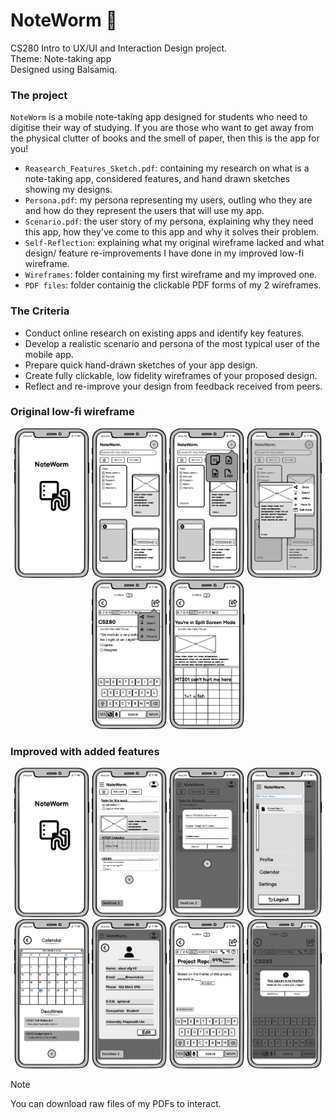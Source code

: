 # NoteWorm 📝
CS280 Intro to UX/UI and Interaction Design project. <br/>
Theme: Note-taking app <br/>
Designed using Balsamiq.

### The project
`NoteWorm` is a mobile note-taking app designed for students who need to digitise their way of studying. If you are those who want to get away from the physical clutter of books and the smell of paper, then this is the app for you! 

- `Reasearch_Features_Sketch.pdf`: containing my research on what is a note-taking app, considered features, and hand drawn sketches showing my designs. 
- `Persona.pdf`: my persona representing my users, outling who they are and how do they represent the users that will use my app. 
- `Scenario.pdf`: the user story of my persona, explaining why they need this app, how they've come to this app and why it solves their problem.
- `Self-Reflection`: explaining what my original wireframe lacked and what design/ feature re-improvements I have done in my improved low-fi wireframe.
- `Wireframes`: folder containing my first wireframe and my improved one.
- `PDF files`: folder containig the clickable PDF forms of my 2 wireframes. 

### The Criteria
- Conduct online research on existing apps and identify key features.
- Develop a realistic scenario and persona of the most typical user of the mobile app.
- Prepare quick hand-drawn sketches of your app design.
- Create fully clickable, low fidelity wireframes of your proposed design.
- Reflect and re-improve your design from feedback received from peers.

### Original low-fi wireframe
<p align="center">
  <img src="Images/Splash screen.png" width="120">
  <img src="Images/Original_Main.png" width="120">
  <img src="Images/File format.png" width="120">
  <img src="Images/hover mode.png" width="120">
  <img src="Images/share.png" width="120">
  <img src="Images/Split.png" width="120">
</p>

### Improved with added features 
<p align="center">
  <img src="Images/Splash screen.png" width="120">
  <img src="Images/Main with new note.png" width="120">
  <img src="Images/Create New Subject.png" width="120">
  <img src="Images/searching.png" width="120">
  <img src="Images/Click from deadline.png" width="120">
  <img src="Images/Profile from menu.png" width="120">
  <img src="Images/grammar.png" width="120">
  <img src="Images/note save question.png" width="120">
</p>

> [!NOTE]
> You can download raw files of my PDFs to interact. <br/>

